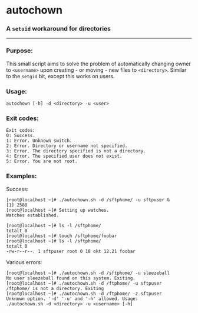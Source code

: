 # autochown
### A `setuid` workaround for directories
___

### Purpose:
This small script aims to solve the problem of automatically changing owner to `<username>` upon creating - or moving - new files to `<directory>`.
Similar to the `setgid` bit, except this works on users.

### Usage:
```
autochown [-h] -d <directory> -u <user> 
```

### Exit codes:
```
Exit codes:
0: Success.
1: Error. Unknown switch.
2: Error. Directory or username not specified.
3: Error. The directory specified is not a directory.
4: Error. The specified user does not exist.
5: Error. You are not root.
```

### Examples:
Success:
```
[root@localhost ~]# ./autochown.sh -d /sftphome/ -u sftpuser &
[1] 2588
[root@localhost ~]# Setting up watches.
Watches established.

[root@localhost ~]# ls -l /sftphome/
totalt 0
[root@localhost ~]# touch /sftphome/foobar
[root@localhost ~]# ls -l /sftphome/
totalt 0
-rw-r--r--. 1 sftpuser root 0 18 okt 12.21 foobar
```
Various errors:
```
[root@localhost ~]# ./autochown.sh -d /sftphome/ -u sleezeball
No user sleezeball found on this system. Exiting.
[root@localhost ~]# ./autochown.sh -d /ftphome/ -u sftpuser
/ftphome/ is not a directory. Exiting
[root@localhost ~]# ./autochown.sh -d /ftphome/ -z sftpuser
Unknown option. '-d' '-u' and '-h' allowed. Usage:
./autochown.sh -d <directory> -u <username> [-h]
```
